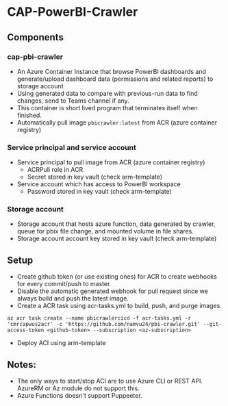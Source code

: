 # CAP-PowerBI-Crawler

## Components
### cap-pbi-crawler
* An Azure Container Instance that browse PowerBI  dashboards and generate/upload dashboard data (permissions and related reports) to storage account
* Using generated data to compare with previous-run data to find changes, send to Teams channel if any.
* This container is short lived program that terminates itself when finished.
* Automatically pull image `pbicrawler:latest` from ACR (azure container registry)

### Service principal and service account
* Service principal  to pull image from ACR (azure container registry)
  * ACRPull role in ACR
  * Secret stored in key vault (check arm-template)
* Service account which has access to PowerBI workspace
  * Password stored in key vault (check arm-template)

### Storage account
* Storage account that hosts azure function, data generated by crawler, queue for pbix file change, and mounted volume in file shares.
* Storage account account key stored in key vault (check arm-template)

## Setup
* Create github token (or use existing ones) for ACR to create webhooks for every commit/push to master.
* Disable the automatic generated webhook for pull request since we always build and push the latest image.
* Create a ACR task using acr-tasks.yml to build, push, and purge images.
```
az acr task create --name pbicrawlercicd -f acr-tasks.yml -r 'cmrcapwus2acr' -c 'https://github.com/namvu24/pbi-crawler.git' --git-access-token <github-token> --subscription <az-subscription>
```
* Deploy ACI using arm-template

## Notes:
* The only ways to start/stop ACI are to use Azure CLI or REST API. AzureRM or Az module do not support this.
* Azure Functions doesn't support Puppeeter.
